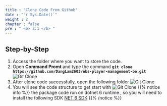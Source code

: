 ```yaml
---
title : "Clone Code From Github"
date : "`r Sys.Date()`"
weight : 2
chapter : false
pre : " <b> 2.1 </b> "
---
```


## Step-by-Step
1. Access the folder where you want to store the code.
2. Open **Command Promt** and type the command **`git clone https://github.com/DangLam2603/ebs-player-management-be.git`**
![Git Clone](/images/2-prerequisite/2.1-clone%20code/clone-code-git.jpg?width=40pc) 
3. After clone code successfully, open the following folder
![Git Clone](/images/2-prerequisite/2.1-clone%20code/folder.jpg?width=40pc) 
4. You will see the code structure to get start with
![Git Clone](/images/2-prerequisite/2.1-clone%20code/folder-structure.jpg?width=40pc) 
{{% notice info %}}
the package code run on dotnet 6 runtime , so you will need to install the following SDK
[NET 6 SDK](https://download.visualstudio.microsoft.com/download/pr/c4b74fa0-cea3-49f4-8765-ce1dd12d37c8/6f0c2d210864d89743fc7211c2f48edd/aspnetcore-runtime-6.0.33-win-x64.exe)
{{% /notice %}}
